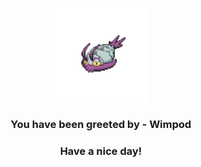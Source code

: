 <p align="center">
            <img src="https://raw.githubusercontent.com/PokeAPI/sprites/master/sprites/pokemon/767.png" width="150" height="150">
          </p>
          <h3 align="center">You have been greeted by - <b>Wimpod</b></h3>
          <h3 align="center">Have a nice day!</h3>
        